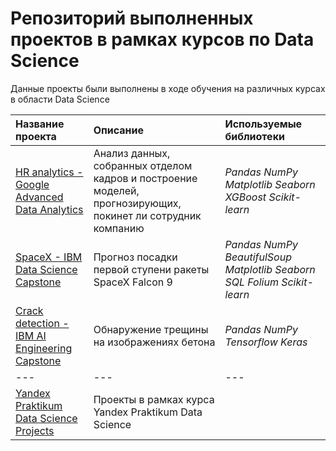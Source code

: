 # Репозиторий выполненных проектов в рамках курсов по Data Science


Данные проекты были выполнены в ходе обучения на различных курсах в области Data Science

| Название проекта | Описание | Используемые библиотеки | 
| :---------------------- | :---------------------- | :---------------------- |
| [HR analytics - Google Advanced Data Analytics](HR_analytics_Google_Advanced_Data_Analytics) | Анализ данных, собранных отделом кадров и построение моделей, прогнозирующих, покинет ли сотрудник компанию| *Pandas* *NumPy* *Matplotlib* *Seaborn* *XGBoost* *Scikit-learn*|
| [SpaceX - IBM Data Science Capstone](SpaceX_IBM_Data_Science_Capstone) | Прогноз посадки первой ступени ракеты SpaceX Falcon 9| *Pandas* *NumPy* *BeautifulSoup* *Matplotlib* *Seaborn* *SQL* *Folium* *Scikit-learn*|
| [Crack detection - IBM AI Engineering Capstone](Crack_detection_IBM_AI_Engineering_Capstone) |  Обнаружение трещины на изображениях бетона| *Pandas* *NumPy* *Tensorflow* *Keras* |
| --- | --- | --- |
| [Yandex Praktikum Data Science Projects](Yandex_Praktikum_Data_Science_Projects) | Проекты в рамках курса Yandex Praktikum Data Science| |